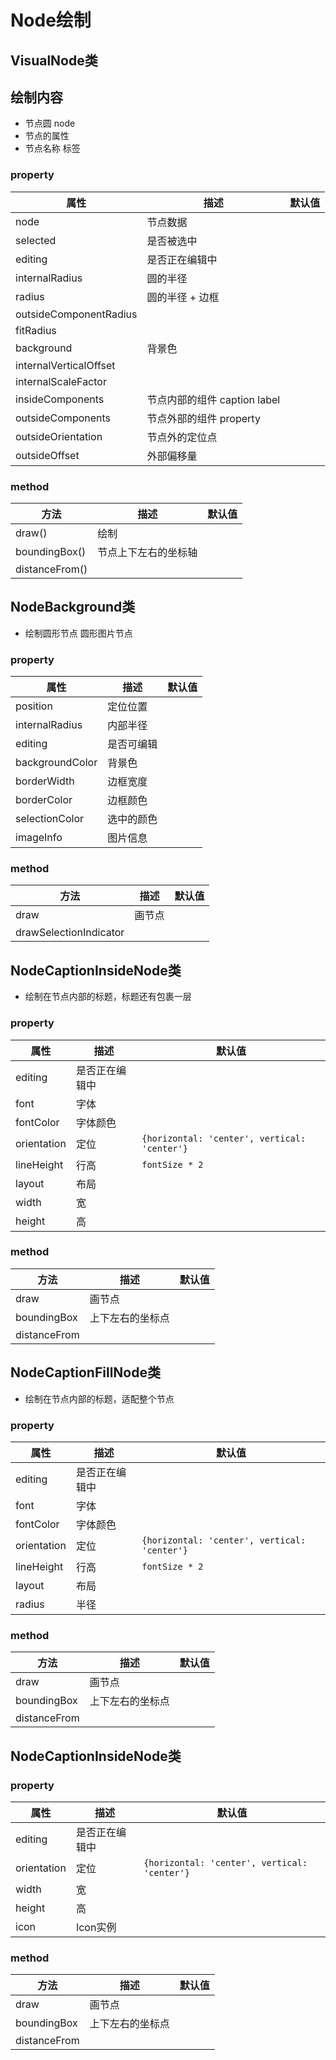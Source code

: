 # Node绘制
## VisualNode类

## 绘制内容

- 节点圆 node
- 节点的属性
- 节点名称 标签
### property

| 属性 | 描述 | 默认值|
| --- | --- | --- |
| node | 节点数据 |  |
| selected | 是否被选中 |  |
| editing | 是否正在编辑中 |  |
| internalRadius | 圆的半径 |  |
| radius | 圆的半径 + 边框 ||
| outsideComponentRadius |  ||
| fitRadius |  ||
| background | 背景色 ||
| internalVerticalOffset |  ||
| internalScaleFactor |  ||
| insideComponents | 节点内部的组件 caption label ||
| outsideComponents | 节点外部的组件 property ||
| outsideOrientation | 节点外的定位点 ||
| outsideOffset | 外部偏移量 ||

### method

| 方法 | 描述 | 默认值|
| --- | --- | --- |
| draw() | 绘制 |  |
| boundingBox() | 节点上下左右的坐标轴 |  |
| distanceFrom() |  |  |


## NodeBackground类

- 绘制圆形节点 圆形图片节点
### property

| 属性 | 描述 | 默认值|
| --- | --- | --- |
| position | 定位位置 |  |
| internalRadius | 内部半径 |  |
| editing | 是否可编辑 |  |
| backgroundColor | 背景色 |  |
| borderWidth | 边框宽度 ||
| borderColor | 边框颜色 ||
| selectionColor | 选中的颜色 ||
| imageInfo | 图片信息 ||


### method

| 方法 | 描述 | 默认值|
| --- | --- | --- |
| draw | 画节点 |  |
| drawSelectionIndicator |  |  |


## NodeCaptionInsideNode类

- 绘制在节点内部的标题，标题还有包裹一层

### property

| 属性 | 描述 | 默认值|
| --- | --- | --- |
| editing | 是否正在编辑中 |  |
| font | 字体 |  |
| fontColor | 字体颜色 |  |
| orientation | 定位 | ``` {horizontal: 'center', vertical: 'center'} ``` |
| lineHeight | 行高 | ``` fontSize * 2 ``` |
| layout | 布局 ||
| width | 宽 ||
| height | 高 ||


### method

| 方法 | 描述 | 默认值|
| --- | --- | --- |
| draw | 画节点 |  |
| boundingBox | 上下左右的坐标点 |  |
| distanceFrom |  |  |


## NodeCaptionFillNode类

- 绘制在节点内部的标题，适配整个节点

### property

| 属性 | 描述 | 默认值|
| --- | --- | --- |
| editing | 是否正在编辑中 |  |
| font | 字体 |  |
| fontColor | 字体颜色 |  |
| orientation | 定位 | ``` {horizontal: 'center', vertical: 'center'} ``` |
| lineHeight | 行高 | ``` fontSize * 2 ``` |
| layout | 布局 ||
| radius | 半径 ||


### method

| 方法 | 描述 | 默认值|
| --- | --- | --- |
| draw | 画节点 |  |
| boundingBox | 上下左右的坐标点 |  |
| distanceFrom |  |  |


## NodeCaptionInsideNode类

### property

| 属性 | 描述 | 默认值|
| --- | --- | --- |
| editing | 是否正在编辑中 |  |
| orientation | 定位 | ``` {horizontal: 'center', vertical: 'center'} ``` |
| width | 宽 ||
| height | 高 ||
| icon | Icon实例 ||


### method

| 方法 | 描述 | 默认值|
| --- | --- | --- |
| draw | 画节点 |  |
| boundingBox | 上下左右的坐标点 |  |
| distanceFrom |  |  |
